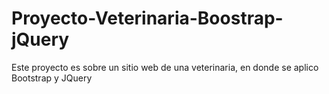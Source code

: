 # Proyecto-Veterinaria-Boostrap-jQuery
Este proyecto es sobre un sitio web de una veterinaria, en donde se aplico Bootstrap y JQuery
